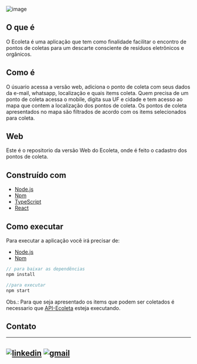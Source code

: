 ![image](https://user-images.githubusercontent.com/54194337/83948273-83992f00-a7f2-11ea-90c5-850effb3d3ef.png)

## O que é

O Ecoleta é uma aplicação que tem como finalidade facilitar o encontro de pontos de coletas para um descarte consciente de resíduos
eletrônicos e orgânicos.

## Como é

O úsuario acessa a versão web, adiciona o ponto de coleta com seus dados da e-mail, whatsapp, localização e quais items coleta. 
Quem precisa de um ponto de coleta acessa o mobile, digita sua UF e cidade e tem acesso ao mapa que contem a localização dos pontos
de coleta.
Os pontos de coleta apresentados no mapa são filtrados de acordo com os items selecionados para coleta.

## Web

Este é o repositorio da versão Web do Ecoleta, onde é feito o cadastro dos pontos de coleta.

## Construído com

- [Node.js](https://github.com/nodejs/node)
- [Npm](https://github.com/npm/cli)
- [TypeScript](https://github.com/microsoft/TypeScript)
- [React](https://github.com/facebook/react)

## Como executar

Para executar a aplicação você irá precisar de:
- [Node.js](https://github.com/nodejs/node)
- [Npm](https://github.com/npm/cli)

```javascript
// para baixar as dependências
npm install

//para executar
npm start

```

Obs.: Para que seja apresentado os items que podem ser coletados é necessario que [API-Ecoleta](https://github.com/gabrielgustavoandrade/API-Ecoleta)
esteja executando.

## Contato 
---
[![linkedin](https://user-images.githubusercontent.com/54194337/83949361-be529580-a7f9-11ea-8cf6-bd38a1e8192f.png)][1]   [![gmail](https://user-images.githubusercontent.com/54194337/83949316-69168400-a7f9-11ea-9667-074e647a771b.png)][2]
---
[1]: https://www.linkedin.com/in/gabriel-gustavo-4946b7174/
[2]: mailto:gabrielgustavoandrade@gmail.com
